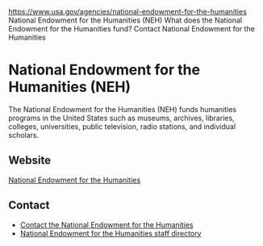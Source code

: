 

https://www.usa.gov/agencies/national-endowment-for-the-humanities
National Endowment for the Humanities (NEH)
What does the National Endowment for the Humanities fund?
Contact National Endowment for the Humanities

# National Endowment for the Humanities (NEH)

The National Endowment for the Humanities (NEH) funds humanities programs in the United States such as museums, archives, libraries, colleges, universities, public television, radio stations, and individual scholars.

## Website
[National Endowment for the Humanities](http://www.neh.gov)

## Contact
* [Contact the National Endowment for the Humanities](http://www.neh.gov/about/contact)  
* [National Endowment for the Humanities staff directory](http://www.neh.gov/about/staff)

